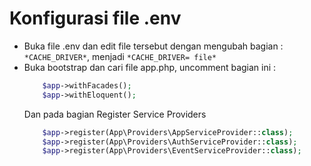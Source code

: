 # Konfigurasi file .env
- Buka file .env dan edit file tersebut dengan mengubah bagian : `*CACHE_DRIVER*`, menjadi `*CACHE_DRIVER= file*`
- Buka bootstrap dan cari file app.php, uncomment bagian ini : 
	```php
        $app->withFacades();
        $app->withEloquent();
	```
	Dan pada bagian Register Service Providers
    ```php
        $app->register(App\Providers\AppServiceProvider::class);
        $app->register(App\Providers\AuthServiceProvider::class);
        $app->register(App\Providers\EventServiceProvider::class);
    ```
